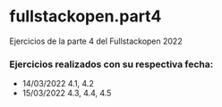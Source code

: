 # fullstackopen.part4
Ejercicios de la parte 4 del Fullstackopen 2022

### Ejercicios realizados con su respectiva fecha:
- 14/03/2022 4.1, 4.2
- 15/03/2022 4.3, 4.4, 4.5